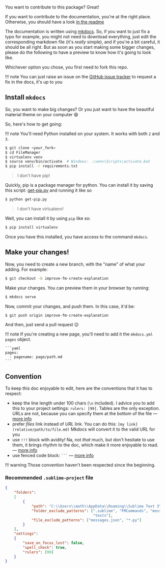 You want to contribute to this package? Great!

If you want to contribute to the documentation, you're at the right place.
Otherwise, you should have a look [in the readme][0]

The documentation is written using [mkdocs][]. So, if you want to just fix a typo for example, you
might not need to download everything, just edit the corresponding markdown file (it's *really*
simple), and if you're a bit careful, it should be all right. But as soon as you start making some
bigger changes, please do the following to have a preview to know how it's going to look like.

Whichever option you chose, you first need to fork this repo.

!!! note
    You can just raise an issue on the [GitHub issue tracker][issues] to request a fix in the docs,
    it's up to you

## Install `mkdocs`

So, you want to make big changes? Or you just want to have the beautiful material theme on your
computer :smile:

So, here's how to get going:

!!! note
    You'll need Python installed on your system. It works with both `2` and `3`.

```sh
$ git clone <your_fork>
$ cd FileManager
$ virtualenv venv
$ source venv/bin/activate  # Windows: .\venv\Scripts\activate.bat
$ pip install -r requirements.txt
```

> I don't have pip!

Quickly, pip is a package manager for python. You can install it by saving this script:
[get-pip.py][get-pip] and running it like so

```sh
$ python get-pip.py
```

> I don't have virtualenv!

Well, you can install it by using `pip` like so:

```sh
$ pip install virtualenv
```

Once you have this installed, you have access to the command `mkdocs`.

## Make your changes!

Now, you need to create a new branch, with the "name" of what your adding. For
example:

```sh
$ git checkout -b improve-fm-create-explanation
```

Make your changes. You can preview them in your browser by running:

```sh
$ mkdocs serve
```

Now, commit your changes, and push them. In this case, it'd be:

```sh
$ git push origin improve-fm-create-explanation
```

And then, just send a pull request :wink:

!!! note
    If you're creating a new page, you'll need to add it the `mkdocs.yml` `pages` object.

    ```yaml
    pages:
      - pagename: page/path.md
    ```

## Convention

To keep this doc enjoyable to edit, here are the conventions that it has to respect:

- keep the line length under 100 chars (`\n` included). I advice you to add this to your project
settings: `rulers: [99]`. Tables are the only exception. URLs are not, because you can specify
them at the bottom of the file — [more info][md-cheat-sheet]
- prefer *files* link instead of *URL* link. You can do this: `[my link](relative/path/to/file.md)`
Mkdocs will convert it to the valid URL for you
- use `!!!` block with avidity! Na, not *that* much, but don't hesitate to use them, it brings
rhythm to the doc, which make it more enjoyable to read. — [more info][admonition]
- use fenced code block: <code>```</code> — [more info][codehilite]

!!! warning
    Those convention haven't been respected since the beginning.

### Recommended `.sublime-project` file

```json
{
    "folders":
    [
        {
            "path": "C:\\Users\\math\\AppData\\Roaming\\Sublime Text 3\\Packages\\FileManager",
            "folder_exclude_patterns": [".sublime", "FMCommands", "messages", "send2trash", "site",
                                        "tests"],
            "file_exclude_patterns": ["messages.json", "*.py"]
        }
    ],
    "settings":
    {
        "save_on_focus_lost": false,
        "spell_check": true,
        "rulers": [99]
    }
}

```

[0]: https://github.com/math2001/FileManager#contributing
[1]: http://www.mkdocs.org/#installation
[get-pip]: https://bootstrap.pypa.io/get-pip.py
[mkdocs]: http://www.mkdocs.org/
[admonition]: http://squidfunk.github.io/mkdocs-material/extensions/admonition/#usage
[md-cheat-sheet]: https://github.com/adam-p/markdown-here/wiki/Markdown-Cheatsheet#links
[code-hilite]: http://squidfunk.github.io/mkdocs-material/extensions/codehilite/#usage
[issues]: https://github.com/math2001/FileManager/issues
[codehilite]: http://squidfunk.github.io/mkdocs-material/extensions/codehilite/#usage
